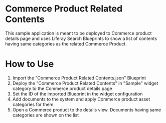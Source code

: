 # Commerce Product Related Contents

This sample application is meant to be deployed to Commerce product details page and 
uses Liferay Search Blueprints to show a list of contents having same categories as the related Commerce Product.

# How to Use

1. Import the "Commerce Product Related Contents.json" Blueprint
1. Deploy the "Commerce Product Related Contents" in "Sample" widget category to the Commerce product details page
1. Set the ID of the imported Blueprint in the widget configuration
1. Add documents to the system and apply Commerce product asset categories for them.
3. Open a Commerce product to the details view. Documents having same categories are shown on the list